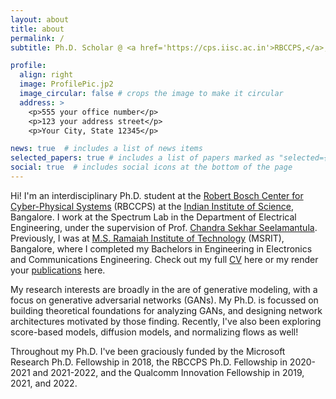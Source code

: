```yaml
---
layout: about
title: about
permalink: /
subtitle: Ph.D. Scholar @ <a href='https://cps.iisc.ac.in'>RBCCPS,</a>, IISc, Bangalore. An enjoyer of all things GANs.

profile:
  align: right
  image: ProfilePic.jp2
  image_circular: false # crops the image to make it circular
  address: >
    <p>555 your office number</p>
    <p>123 your address street</p>
    <p>Your City, State 12345</p>

news: true  # includes a list of news items
selected_papers: true # includes a list of papers marked as "selected={true}"
social: true  # includes social icons at the bottom of the page
---
```


Hi! I'm an interdisciplinary Ph.D. student at the [Robert Bosch Center for Cyber-Physical Systems](https://cps.iisc.ac.in) (RBCCPS) at the [Indian Institute of Science](http://iisc.ac.in), Bangalore. I work at the Spectrum Lab in the Department of Electrical Engineering, under the supervision of Prof. [Chandra Sekhar Seelamantula](https://sites.google.com/site/chandrasekharseelamantula). Previously, I was at [M.S. Ramaiah Institute of Technology](http://msrit.edu) (MSRIT), Bangalore, where I completed my Bachelors in Engineering in Electronics and Communications Engineering. Check out my full [CV](/publications/) here or my render your [publications](publications/) here.

My research interests are broadly in the are of generative modeling, with a focus on generative adversarial networks (GANs). My Ph.D. is focussed on building theoretical foundations for analyzing GANs, and designing network architectures motivated by those finding. Recently, I've also been exploring score-based models, diffusion models, and normalizing flows as well!

Throughout my Ph.D. I've been graciously  funded by the Microsoft Research Ph.D. Fellowship in 2018, the RBCCPS Ph.D. Fellowship in 2020-2021 and 2021-2022, and the Qualcomm Innovation Fellowship in 2019, 2021, and 2022. 

<!---
Write your biography here. Tell the world about yourself. Link to your favorite [subreddit](http://reddit.com). You can put a picture in, too. The code is already in, just name your picture `prof_pic.jpg` and put it in the `img/` folder.

Put your address / P.O. box / other info right below your picture. You can also disable any these elements by editing `profile` property of the YAML header of your `_pages/about.md`. Edit `_bibliography/papers.bib` and Jekyll will render your [publications page](publications/) automatically.

Link to your social media connections, too. This theme is set up to use [Font Awesome icons](http://fortawesome.github.io/Font-Awesome/) and [Academicons](https://jpswalsh.github.io/academicons/), like the ones below. Add your Facebook, Twitter, LinkedIn, Google Scholar, or just disable all of them.
-->